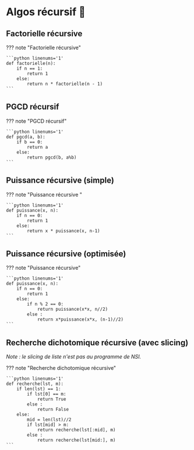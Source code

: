# Algos récursif 🔂

## Factorielle récursive

??? note "Factorielle récursive"

    ```python linenums='1'
    def factorielle(n):
        if n == 1:
            return 1
        else:
            return n * factorielle(n - 1)
    ```

## PGCD récursif

??? note "PGCD récursif"

    ```python linenums='1'
    def pgcd(a, b):
        if b == 0:
            return a
        else:
            return pgcd(b, a%b)
    ```

## Puissance récursive (simple)

??? note "Puissance récursive "

    ```python linenums='1'
    def puissance(x, n):
        if n == 0:
            return 1
        else:
            return x * puissance(x, n-1)
    ```

## Puissance récursive (optimisée)

??? note "Puissance récursive"

    ```python linenums='1'
    def puissance(x, n):
        if n == 0:
            return 1
        else:
            if n % 2 == 0:
                return puissance(x*x, n//2)
            else :
                return x*puissance(x*x, (n-1)//2)
    ```

## Recherche dichotomique récursive (avec slicing)
*Note : le slicing de liste n'est pas au programme de NSI.*

??? note "Recherche dichotomique récursive"

    ```python linenums='1'
    def recherche(lst, m):
        if len(lst) == 1: 
            if lst[0] == m:
                return True
            else :
                return False
        else:              
            mid = len(lst)//2
            if lst[mid] > m:
                return recherche(lst[:mid], m)
            else :
                return recherche(lst[mid:], m)
    ```